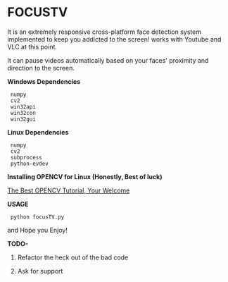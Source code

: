 # FOCUSTV

It is an extremely responsive cross-platform face detection system implemented to keep you addicted to the screen! works with Youtube and VLC at this point. 

It can pause videos automatically based on your faces' proximity and direction to the screen. 

**Windows Dependencies**

```
 numpy 
 cv2    
 win32api
 win32con
 win32gui
```

**Linux Dependencies**

```
 numpy 
 cv2    
 subprocess
 python-evdev
```
**Installing OPENCV for Linux (Honestly, Best of luck)**

[The Best OPENCV Tutorial, Your Welcome](http://www.pyimagesearch.com/2015/06/22/install-opencv-3-0-and-python-2-7-on-ubuntu/)


**USAGE**

```
 python focusTV.py
```

and Hope you Enjoy!

**TODO-**

1. Refactor the heck out of the bad code

2. Ask for support 

